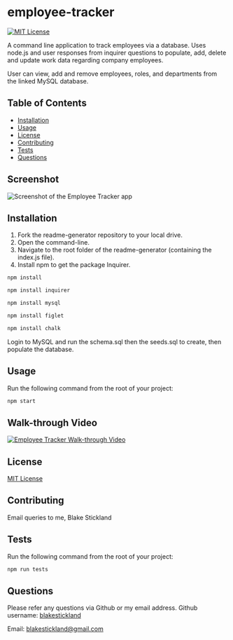 <!-- Title of the project -->
  # employee-tracker
  
  [![MIT License](https://img.shields.io/badge/MIT-License-brightgreen)](https://choosealicense.com/licenses/)
  

  <!-- Description of the project -->
  A command line application to track employees via a database. Uses node.js and user responses from inquirer questions to populate, add, delete and update work data regarding company employees.

  User can view, add and remove employees, roles, and departments from the linked MySQL database. 
  
  ## Table of Contents
  * [Installation](#installation)
  * [Usage](#usage)
  * [License](#license)
  * [Contributing](#contributing)
  * [Tests](#tests)
  * [Questions](#questions)
    
  ## Screenshot

  ![Screenshot of the Employee Tracker app](https://user-images.githubusercontent.com/73763708/108137794-b7ae4900-7110-11eb-866a-07a520251e68.png)

  ## Installation
  1. Fork the readme-generator repository to your local drive.
  2. Open the command-line. 
  3. Navigate to the root folder of the readme-generator (containing the index.js file).
  4. Install npm to get the package Inquirer.
  ``` bash
  npm install
  ``` 
  ``` bash
  npm install inquirer
  ``` 
  ``` bash
  npm install mysql
  ``` 
  ``` bash
  npm install figlet
  ``` 
  ``` bash
  npm install chalk
  ``` 
  
  Login to MySQL and run the schema.sql then the seeds.sql to create, then populate the database. 

  ## Usage
  Run the following command from the root of your project:
  ``` bash
  npm start
  ``` 


  ## Walk-through Video
  [![Employee Tracker Walk-through Video](https://user-images.githubusercontent.com/73763708/108137794-b7ae4900-7110-11eb-866a-07a520251e68.png)](./assets/walkthrough-video/employee-tracker-walkthrough.mp4)

  

  ## License
  [MIT License](https://choosealicense.com/licenses/)
  
  ## Contributing
  Email queries to me, Blake Stickland
  
  ## Tests
  Run the following command from the root of your project:
  ```bash
  npm run tests
  ```

  ## Questions
  Please refer any questions via Github or my email address.
  Github username: [blakestickland](https://github.com/blakestickland)

  Email: blakestickland@gmail.com

